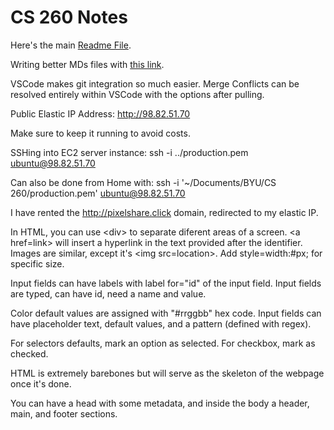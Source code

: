 # CS 260 Notes

Here's the main [Readme File](https://github.com/TheDavSmasher/startup/blob/main/README.md).

Writing better MDs files with [this link](https://docs.github.com/en/get-started/writing-on-github/getting-started-with-writing-and-formatting-on-github/basic-writing-and-formatting-syntax).

VSCode makes git integration so much easier.
Merge Conflicts can be resolved entirely within VSCode with the options after pulling.

Public Elastic IP Address: <http://98.82.51.70>

Make sure to keep it running to avoid costs.

SSHing into EC2 server instance: ssh -i ../production.pem ubuntu@98.82.51.70

Can also be done from Home with: ssh -i '~/Documents/BYU/CS 260/production.pem' ubuntu@98.82.51.70

I have rented the <http://pixelshare.click> domain, redirected to my elastic IP.

In HTML, you can use \<div\> to separate diferent areas of a screen. \<a href=link\> will insert a hyperlink in the text provided after the identifier. Images are similar, except it's \<img src=location\>. Add style=width:#px; for specific size.

Input fields can have labels with label for="id" of the input field. Input fields are typed, can have id, need a name and value.

Color default values are assigned with "#rrggbb" hex code. Input fields can have placeholder text, default values, and a pattern (defined with regex).

For selectors defaults, mark an option as selected. For checkbox, mark as checked.

HTML is extremely barebones but will serve as the skeleton of the webpage once it's done.

You can have a head with some metadata, and inside the body a header, main, and footer sections.
